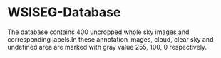 # WSISEG-Database
The database contains 400 uncropped whole sky images and corresponding labels.In these annotation images, cloud, clear sky and undefined area are marked with gray value 255, 100, 0 respectively.
